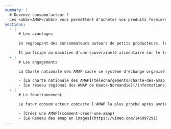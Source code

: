 ```yaml
---
summary: |
  # Devenez consomm'acteur !
  Les <abbr>AMAP</abbr> vous permettent d'acheter vos produits fermiers auprès de vos producteurs locaux sans intermédiaire.
sections:
  - |
      # Les avantages
  
      En regroupant des consommateurs autours de petits producteurs, les AMAP permettent un échange sans intermédiaire, garantissant une sécurité financière pour ces agriculteurs partenaires. Et pour le consommateur le plaisir d’avoir des produits locaux, sains, frais, de saisons.

      Il participe au maintien d'une souveraineté alimentaire sur le territoire Normand.
  - |
      # Les engagements

      La Charte nationale des AMAP cadre ce système d'échange organisé par des bénévoles. Le consomm'acteur s'engage sous la forme d'un abonnement réglé à l’avance au producteur. Ce dernier s'engage à fournir des produits cultivés ou élevés sans pesticides, ni engrais chimiques de synthèse.

      - [La charte nationale des AMAP](telechargements/charte-des-amap.pdf)
      - [Le réseau régional des AMAP de Haute-Normandie](/informations)
  - |
      # Le fonctionnement

      Le futur consom'acteur contacte l'AMAP la plus proche après avoir regardé sur l'[annuaire du site régional](amap). Il adhère à l'AMAP. Règle directement son abonnement au(x) producteur(s) et signe la [charte nationale des AMAP](telechargements/charte-des-amap.pdf). Revient chercher ses légumes et autres produits de façon hebdomadaire (ou à la quinzaine selon les AMAP) et participe à la vie de l’association, troc ses recettes, …

      - [Créer une AMAP](comment-creer-une-amap)
      - [Le Réseau des amap en images](https://vimeo.com/146097291)
---
```

